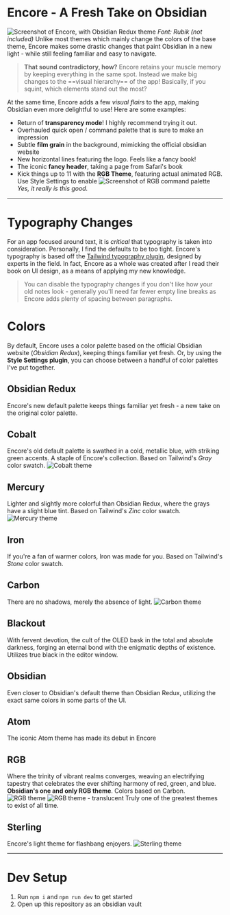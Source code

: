 # Encore - A Fresh Take on Obsidian
![Screenshot of Encore, with Obsidian Redux theme](images/preview-obsidian-redux.webp)
*Font: Rubik (not included)*
Unlike most themes which mainly change the colors of the base theme, Encore makes some drastic changes that paint Obsidian in a new light - while still feeling familiar and easy to navigate.
> **That sound contradictory, how?** Encore retains your muscle memory by keeping everything in the same spot. Instead we make big changes to the ==visual hierarchy== of the app! Basically, if you squint, which elements stand out the most?

At the same time, Encore adds a few *visual flairs* to the app, making Obsidian even more delightful to use! Here are some examples:
- Return of **transparency mode**! I highly recommend trying it out.
- Overhauled quick open / command palette that is sure to make an impression
- Subtle **film grain** in the background, mimicking the official obsidian website
- New horizontal lines featuring the logo. Feels like a fancy book!
- The iconic **fancy header**, taking a page from Safari's book
- Kick things up to 11 with the **RGB Theme**, featuring actual animated RGB. Use Style Settings to enable
![Screenshot of RGB command palette](images/preview-rgb-picker.webp)
*Yes, it really is this good.* 

---
# Typography Changes
For an app focused around text, it is *critical* that typography is taken into consideration. Personally, I find the defaults to be too tight. Encore's typography is based off the [Tailwind typography plugin](https://play.tailwindcss.com/uj1vGACRJA?layout=preview), designed by experts in the field. In fact, Encore as a whole was created after I read their book on UI design, as a means of applying my new knowledge.
> You can disable the typography changes if you don't like how your old notes look - generally you'll need far fewer empty line breaks as Encore adds plenty of spacing between paragraphs.
# Colors
By default, Encore uses a color palette based on the official Obsidian website (*Obsidian Redux*), keeping things familiar yet fresh. Or, by using the **Style Settings plugin**, you can choose between a handful of color palettes I've put together.
## Obsidian Redux
Encore's new default palette keeps things familiar yet fresh - a new take on the original color palette.
## Cobalt
Encore's old default palette is swathed in a cold, metallic blue, with striking green accents. A staple of Encore's collection. Based on Tailwind's *Gray* color swatch.
![Cobalt theme](images/preview-encore.webp)
## Mercury
Lighter and slightly more colorful than Obsidian Redux, where the grays have a slight blue tint. Based on Tailwind's *Zinc* color swatch.
![Mercury theme](images/preview-encore-mercury.webp)
## Iron
If you're a fan of warmer colors, Iron was made for you. Based on Tailwind's *Stone* color swatch.
## Carbon
There are no shadows, merely the absence of light.
![Carbon theme](images/preview-encore-carbon.webp)
## Blackout
With fervent devotion, the cult of the OLED bask in the total and absolute darkness, forging an eternal bond with the enigmatic depths of existence. Utilizes true black in the editor window.
## Obsidian
Even closer to Obsidian's default theme than Obsidian Redux, utilizing the exact same colors in some parts of the UI.
## Atom
The iconic Atom theme has made its debut in Encore
## RGB
Where the trinity of vibrant realms converges, weaving an electrifying tapestry that celebrates the ever shifting harmony of red, green, and blue. **Obsidian's one and only RGB theme**. Colors based on Carbon.
![RGB theme](images/preview-encore-rgb.webp)
![RGB theme - translucent](images/preview-encore-rgb-translucent.webp)
Truly one of the greatest themes to exist of all time.
## Sterling
Encore's light theme for flashbang enjoyers.
![Sterling theme](images/preview-encore-sterling.webp)

---
# Dev Setup
1. Run `npm i` and `npm run dev` to get started
2. Open up this repository as an obsidian vault